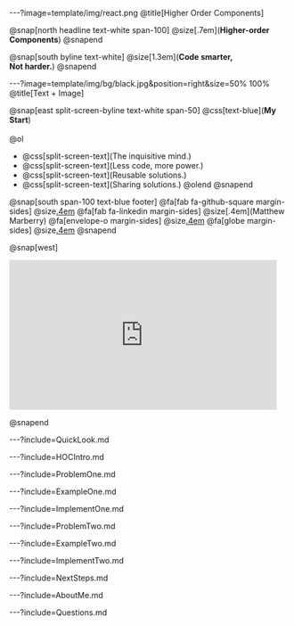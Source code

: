 ---?image=template/img/react.png
@title[Higher Order Components]

@snap[north headline text-white span-100]
@size[.7em](**Higher-order Components**)
@snapend

@snap[south byline text-white]
@size[1.3em](**Code smarter, <br> Not harder.**)
@snapend

---?image=template/img/bg/black.jpg&position=right&size=50% 100%
@title[Text + Image]

@snap[east split-screen-byline text-white span-50]
@css[text-blue](**My Start**)
<br><br>
@ol
- @css[split-screen-text](The inquisitive mind.)
- @css[split-screen-text](Less code, more power.)
- @css[split-screen-text](Reusable solutions.)
- @css[split-screen-text](Sharing solutions.)
@olend
@snapend

@snap[south span-100 text-blue footer]
@fa[fab fa-github-square margin-sides]
@size[.4em](marberrym)
@fa[fab fa-linkedin margin-sides]
@size[.4em](Matthew Marberry)
@fa[envelope-o margin-sides]
@size[.4em](marberrym@gmail.com)
@fa[globe margin-sides]
@size[.4em](matthew-marberry.com)
@snapend

@snap[west]
<iframe src="https://giphy.com/embed/ujJfBwPmUDPAEdIYK7" width="480" height="269" frameBorder="0" class="giphy-embed" allowFullScreen></iframe><p><a href="https://giphy.com/gifs/light-typing-deathnote-ujJfBwPmUDPAEdIYK7"></a></p>
@snapend

---?include=QuickLook.md

---?include=HOCIntro.md

---?include=ProblemOne.md

---?include=ExampleOne.md

---?include=ImplementOne.md

---?include=ProblemTwo.md

---?include=ExampleTwo.md

---?include=ImplementTwo.md

---?include=NextSteps.md

---?include=AboutMe.md

---?include=Questions.md
